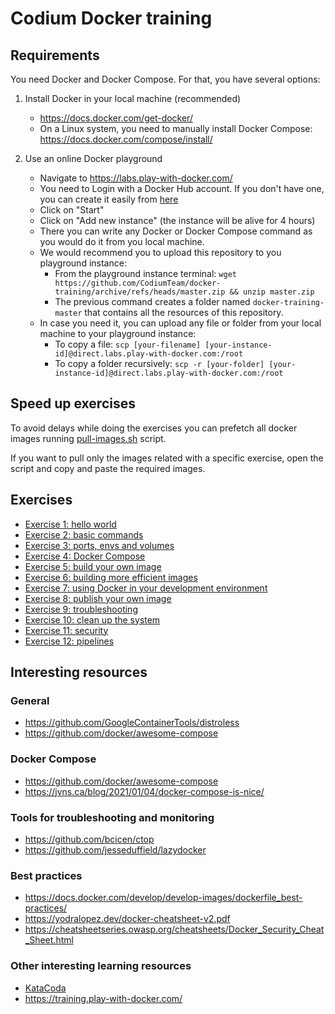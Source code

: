 # Codium Docker training

## Requirements

You need Docker and Docker Compose. For that, you have several options:

1. Install Docker in your local machine (recommended)

   - https://docs.docker.com/get-docker/
   - On a Linux system, you need to manually install Docker Compose: https://docs.docker.com/compose/install/

2. Use an online Docker playground
   - Navigate to https://labs.play-with-docker.com/
   - You need to Login with a Docker Hub account. If you don't have one, you can create it easily from [here](https://hub.docker.com/signup)
   - Click on "Start"
   - Click on "Add new instance" (the instance will be alive for 4 hours)
   - There you can write any Docker or Docker Compose command as you would do it from you local machine.
   - We would recommend you to upload this repository to you playground instance:
     - From the playground instance terminal: `wget https://github.com/CodiumTeam/docker-training/archive/refs/heads/master.zip && unzip master.zip`
     - The previous command creates a folder named `docker-training-master` that contains all the resources of this repository.
   - In case you need it, you can upload any file or folder from your local machine to your playground instance:
     - To copy a file: `scp [your-filename] [your-instance-id]@direct.labs.play-with-docker.com:/root`
     - To copy a folder recursively: `scp -r [your-folder] [your-instance-id]@direct.labs.play-with-docker.com:/root`

## Speed up exercises

To avoid delays while doing the exercises you can prefetch all docker images running [pull-images.sh](pull-images.sh) script.

If you want to pull only the images related with a specific exercise, open the script and copy and paste the required images.

## Exercises

- [Exercise 1: hello world](exercise-1)
- [Exercise 2: basic commands](exercise-2)
- [Exercise 3: ports, envs and volumes](exercise-3)
- [Exercise 4: Docker Compose](exercise-4)
- [Exercise 5: build your own image](exercise-5)
- [Exercise 6: building more efficient images](exercise-6)
- [Exercise 7: using Docker in your development environment](exercise-7)
- [Exercise 8: publish your own image](exercise-8)
- [Exercise 9: troubleshooting](exercise-9)
- [Exercise 10: clean up the system](exercise-10)
- [Exercise 11: security](exercise-11)
- [Exercise 12: pipelines](exercise-12)


## Interesting resources

### General

- https://github.com/GoogleContainerTools/distroless
- https://github.com/docker/awesome-compose

### Docker Compose

- https://github.com/docker/awesome-compose
- https://jvns.ca/blog/2021/01/04/docker-compose-is-nice/

### Tools for troubleshooting and monitoring

- https://github.com/bcicen/ctop
- https://github.com/jesseduffield/lazydocker

### Best practices

- https://docs.docker.com/develop/develop-images/dockerfile_best-practices/
- https://yodralopez.dev/docker-cheatsheet-v2.pdf
- https://cheatsheetseries.owasp.org/cheatsheets/Docker_Security_Cheat_Sheet.html

### Other interesting learning resources

- [KataCoda](https://www.katacoda.com/?q=docker&hPP=12&idx=scenarios&p=0&is_v=1)
- https://training.play-with-docker.com/
